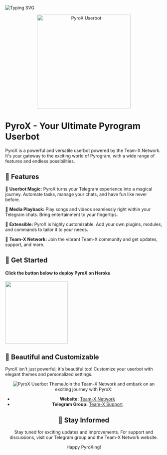 ![Typing SVG](https://readme-typing-svg.herokuapp.com/?lines=WELCOME+TO+PYROX+USERBOT!;POWERED+BY+TEAM-X-NETWORK!;EXPLORE+THE+MAGIC+OF+PYROGRAM!;ENJOY+THE+ULTIMATE+USERBOT+EXPERIENCE!)

<div align="center">
  <img src="[https://telegra.ph/file/ad80aaa8baedcda4c60fb.jpg]" alt="PyroX Userbot" width="300">
</div>

# PyroX - Your Ultimate Pyrogram Userbot

PyroX is a powerful and versatile userbot powered by the Team-X Network. It's your gateway to the exciting world of Pyrogram, with a wide range of features and endless possibilities.

## 🔮 Features

🤖 **Userbot Magic:** PyroX turns your Telegram experience into a magical journey. Automate tasks, manage your chats, and have fun like never before.

🎵 **Media Playback:** Play songs and videos seamlessly right within your Telegram chats. Bring entertainment to your fingertips.

🔌 **Extensible:** PyroX is highly customizable. Add your own plugins, modules, and commands to tailor it to your needs.

👥 **Team-X Network:** Join the vibrant Team-X community and get updates, support, and more.

## 🚀 Get Started

<h4>Click the button below to deploy PyroX on Heroku</h4>    
<p><a href="https://heroku.com/deploy?template=https://github.com/TeamX-Coders/PyroBot-X"><img src="https://img.shields.io/badge/Deploy%20To%20Heroku-blueviolet?style=for-the-badge&logo=heroku" width="200""/></a></p>

## 🌟 Beautiful and Customizable

PyroX isn't just powerful; it's beautiful too! Customize your userbot with elegant themes and personalized settings.

<div align="center">
  <img src="[https://your-image-url.com/your-theme-screenshot.png](https://telegra.ph/file/efb42456a1c4b723189e2.jpg)" alt="PyroX Userbot Theme" wid Connect with Us

Join the Team-X Network and embark on an exciting journey with PyroX:

- **Website:** [Team-X Network](https://team-x.network/)
- **Telegram Group:** [Team-X Support](https://t.me/TeamXSupport)

## 📣 Stay Informed

Stay tuned for exciting updates and improvements. For support and discussions, visit our Telegram group and the Team-X Network website.

Happy PyroXing!
